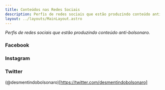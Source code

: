 ```yaml
---
title: Conteúdos nas Redes Sociais
description: Perfis de redes sociais que estão produzindo conteúdo anti-bolsonaro.
layout: ../layouts/MainLayout.astro
---
```


*Perfis de redes sociais que estão produzindo conteúdo anti-bolsonaro.*

### Facebook

### Instagram

### Twitter

(@desmentindobolsonaro)[https://twitter.com/desmentindobolsonaro]

